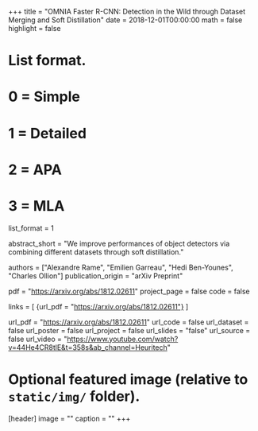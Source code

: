 +++
title = "OMNIA Faster R-CNN: Detection in the Wild through Dataset Merging and Soft Distillation"
date = 2018-12-01T00:00:00
math = false
highlight = false

# List format.
#   0 = Simple
#   1 = Detailed
#   2 = APA
#   3 = MLA
list_format = 1


abstract_short = "We improve performances of object detectors via combining different datasets through soft distillation."

authors = ["Alexandre Rame", "Emilien Garreau", "Hedi Ben-Younes", "Charles Ollion"]
publication_origin = "arXiv Preprint"

pdf = "https://arxiv.org/abs/1812.02611"
project_page = false
code = false

links = [
    {url_pdf = "https://arxiv.org/abs/1812.02611"}
]

url_pdf = "https://arxiv.org/abs/1812.02611"
url_code =  false
url_dataset = false
url_poster = false
url_project = false
url_slides = "false"
url_source = false
url_video = "https://www.youtube.com/watch?v=44He4CR8tlE&t=358s&ab_channel=Heuritech"


# Optional featured image (relative to `static/img/` folder).
[header]
image = ""
caption = ""
+++

